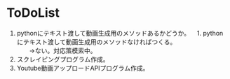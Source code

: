 # ToDoList

1. pythonにテキスト渡して動画生成用のメソッドあるかどうか。
    1. pythonにテキスト渡して動画生成用のメソッドなければつくる。  
        →ない。対応策模索中。
1. スクレイピングプログラム作成。
1. Youtube動画アップロードAPIプログラム作成。
